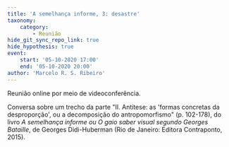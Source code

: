 ```yaml
---
title: 'A semelhança informe, 3: desastre'
taxonomy:
    category:
        - Reunião
hide_git_sync_repo_link: true
hide_hypothesis: true
event:
    start: '05-10-2020 17:00'
    end: '05-10-2020 20:00'
author: 'Marcelo R. S. Ribeiro'
---
```


Reunião online por meio de videoconferência.

Conversa sobre um trecho da parte "II. Antítese: as 'formas concretas da desproporção', ou a decomposição do antropomorfismo" (p. 102-178), do livro _A semelhança informe ou O gaio saber visual segundo Georges Bataille_, de Georges Didi-Huberman (Rio de Janeiro: Editora Contraponto, 2015).